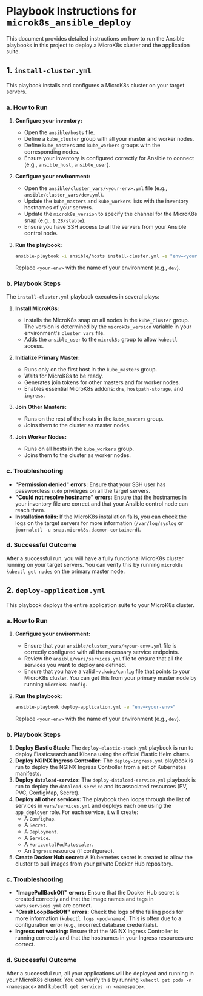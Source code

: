 # Playbook Instructions for `microk8s_ansible_deploy`

This document provides detailed instructions on how to run the Ansible playbooks in this project to deploy a MicroK8s cluster and the application suite.

## 1. `install-cluster.yml`

This playbook installs and configures a MicroK8s cluster on your target servers.

### a. How to Run

1.  **Configure your inventory:**
    -   Open the `ansible/hosts` file.
    -   Define a `kube_cluster` group with all your master and worker nodes.
    -   Define `kube_masters` and `kube_workers` groups with the corresponding nodes.
    -   Ensure your inventory is configured correctly for Ansible to connect (e.g., `ansible_host`, `ansible_user`).

2.  **Configure your environment:**
    -   Open the `ansible/cluster_vars/<your-env>.yml` file (e.g., `ansible/cluster_vars/dev.yml`).
    -   Update the `kube_masters` and `kube_workers` lists with the inventory hostnames of your servers.
    -   Update the `microk8s_version` to specify the channel for the MicroK8s snap (e.g., `1.28/stable`).
    -   Ensure you have SSH access to all the servers from your Ansible control node.

3.  **Run the playbook:**
    ```bash
    ansible-playbook -i ansible/hosts install-cluster.yml -e "env=<your-env>"
    ```
    Replace `<your-env>` with the name of your environment (e.g., `dev`).

### b. Playbook Steps

The `install-cluster.yml` playbook executes in several plays:

1.  **Install MicroK8s:**
    -   Installs the MicroK8s snap on all nodes in the `kube_cluster` group. The version is determined by the `microk8s_version` variable in your environment's `cluster_vars` file.
    -   Adds the `ansible_user` to the `microk8s` group to allow `kubectl` access.

2.  **Initialize Primary Master:**
    -   Runs only on the first host in the `kube_masters` group.
    -   Waits for MicroK8s to be ready.
    -   Generates join tokens for other masters and for worker nodes.
    -   Enables essential MicroK8s addons: `dns`, `hostpath-storage`, and `ingress`.

3.  **Join Other Masters:**
    -   Runs on the rest of the hosts in the `kube_masters` group.
    -   Joins them to the cluster as master nodes.

4.  **Join Worker Nodes:**
    -   Runs on all hosts in the `kube_workers` group.
    -   Joins them to the cluster as worker nodes.

### c. Troubleshooting

-   **"Permission denied" errors:** Ensure that your SSH user has passwordless `sudo` privileges on all the target servers.
-   **"Could not resolve hostname" errors:** Ensure that the hostnames in your inventory file are correct and that your Ansible control node can reach them.
-   **Installation fails:** If the MicroK8s installation fails, you can check the logs on the target servers for more information (`/var/log/syslog` or `journalctl -u snap.microk8s.daemon-containerd`).

### d. Successful Outcome

After a successful run, you will have a fully functional MicroK8s cluster running on your target servers. You can verify this by running `microk8s kubectl get nodes` on the primary master node.

## 2. `deploy-application.yml`

This playbook deploys the entire application suite to your MicroK8s cluster.

### a. How to Run

1.  **Configure your environment:**
    -   Ensure that your `ansible/cluster_vars/<your-env>.yml` file is correctly configured with all the necessary service endpoints.
    -   Review the `ansible/vars/services.yml` file to ensure that all the services you want to deploy are defined.
    -   Ensure that you have a valid `~/.kube/config` file that points to your MicroK8s cluster. You can get this from your primary master node by running `microk8s config`.

2.  **Run the playbook:**
    ```bash
    ansible-playbook deploy-application.yml -e "env=<your-env>"
    ```
    Replace `<your-env>` with the name of your environment (e.g., `dev`).

### b. Playbook Steps

1.  **Deploy Elastic Stack:** The `deploy-elastic-stack.yml` playbook is run to deploy Elasticsearch and Kibana using the official Elastic Helm charts.
2.  **Deploy NGINX Ingress Controller:** The `deploy-ingress.yml` playbook is run to deploy the NGINX Ingress Controller from a set of Kubernetes manifests.
3.  **Deploy `dataload-service`:** The `deploy-dataload-service.yml` playbook is run to deploy the `dataload-service` and its associated resources (PV, PVC, ConfigMap, Secret).
4.  **Deploy all other services:** The playbook then loops through the list of services in `vars/services.yml` and deploys each one using the `app_deployer` role. For each service, it will create:
    -   A `ConfigMap`.
    -   A `Secret`.
    -   A `Deployment`.
    -   A `Service`.
    -   A `HorizontalPodAutoscaler`.
    -   An `Ingress` resource (if configured).
5.  **Create Docker Hub secret:** A Kubernetes secret is created to allow the cluster to pull images from your private Docker Hub repository.

### c. Troubleshooting

-   **"ImagePullBackOff" errors:** Ensure that the Docker Hub secret is created correctly and that the image names and tags in `vars/services.yml` are correct.
-   **"CrashLoopBackOff" errors:** Check the logs of the failing pods for more information (`kubectl logs <pod-name>`). This is often due to a configuration error (e.g., incorrect database credentials).
-   **Ingress not working:** Ensure that the NGINX Ingress Controller is running correctly and that the hostnames in your Ingress resources are correct.

### d. Successful Outcome

After a successful run, all your applications will be deployed and running in your MicroK8s cluster. You can verify this by running `kubectl get pods -n <namespace>` and `kubectl get services -n <namespace>`.
